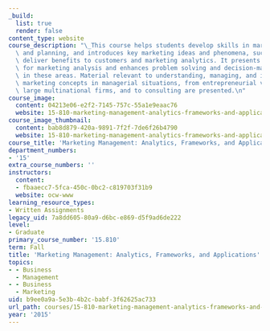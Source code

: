 ```yaml
---
_build:
  list: true
  render: false
content_type: website
course_description: "\_This course helps students develop skills in marketing analysis\
  \ and planning, and introduces key marketing ideas and phenomena, such as how to\
  \ deliver benefits to customers and marketing analytics. It presents a framework\
  \ for marketing analysis and enhances problem solving and decision-making abilities\
  \ in these areas. Material relevant to understanding, managing, and integrating\
  \ marketing concepts in managerial situations, from entrepreneurial ventures to\
  \ large multinational firms, and to consulting are presented.\n"
course_image:
  content: 04213e06-e2f2-7145-757c-55a1e9eaac76
  website: 15-810-marketing-management-analytics-frameworks-and-applications-fall-2015
course_image_thumbnail:
  content: bab8d879-420a-9891-7f2f-7de6f26b4790
  website: 15-810-marketing-management-analytics-frameworks-and-applications-fall-2015
course_title: 'Marketing Management: Analytics, Frameworks, and Applications'
department_numbers:
- '15'
extra_course_numbers: ''
instructors:
  content:
  - fbaaecc7-5fca-450c-0bc2-c819703f31b9
  website: ocw-www
learning_resource_types:
- Written Assignments
legacy_uid: 7a8dd605-80a9-d6bc-e869-d5f9ad6de222
level:
- Graduate
primary_course_number: '15.810'
term: Fall
title: 'Marketing Management: Analytics, Frameworks, and Applications'
topics:
- - Business
  - Management
- - Business
  - Marketing
uid: b9ee0a9a-5e3b-4b2c-babf-3f62625ac733
url_path: courses/15-810-marketing-management-analytics-frameworks-and-applications-fall-2015
year: '2015'
---
```

